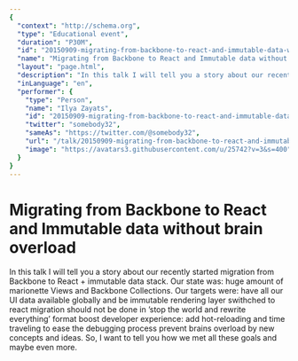 ```yaml
---
{
  "context": "http://schema.org",
  "type": "Educational event",
  "duration": "P30M",
  "id": "20150909-migrating-from-backbone-to-react-and-immutable-data-without-brain-overload",
  "name": "Migrating from Backbone to React and Immutable data without brain overload",
  "layout": "page.html",
  "description": "In this talk I will tell you a story about our recently started migration from Backbone to React + immutable data stack. Our state was: huge amount of marionette Views and Backbone Collections. Our targets were: have all our UI data available globally and be immutable rendering layer swithched to react migration should not be done in ’stop the world and rewrite everything’ format boost developer experience: add hot-reloading and time traveling to ease the debugging process prevent brains overload by new concepts and ideas. So, I want to tell you how we met all these goals and maybe even more.",
  "inLanguage": "en",
  "performer": {
    "type": "Person",
    "name": "Ilya Zayats",
    "id": "20150909-migrating-from-backbone-to-react-and-immutable-data-without-brain-overload",
    "twitter": "somebody32",
    "sameAs": "https://twitter.com/@somebody32",
    "url": "/talk/20150909-migrating-from-backbone-to-react-and-immutable-data-without-brain-overload.html",
    "image": "https://avatars3.githubusercontent.com/u/25742?v=3&s=400"
  }
}
---
```

# Migrating from Backbone to React and Immutable data without brain overload

In this talk I will tell you a story about our recently started migration from Backbone to React + immutable data stack. Our state was: huge amount of marionette Views and Backbone Collections. Our targets were: have all our UI data available globally and be immutable rendering layer swithched to react migration should not be done in ’stop the world and rewrite everything’ format boost developer experience: add hot-reloading and time traveling to ease the debugging process prevent brains overload by new concepts and ideas. So, I want to tell you how we met all these goals and maybe even more.